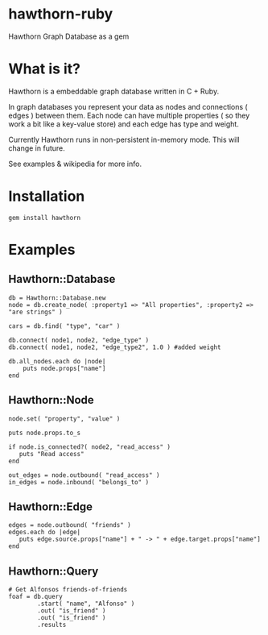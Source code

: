hawthorn-ruby
=============
Hawthorn Graph Database as a gem


What is it?
=============

Hawthorn is a embeddable graph database written in C + Ruby. 

In graph databases you represent your data as nodes and connections ( edges ) between them. 
Each node can have multiple properties ( so they work a bit like a key-value store) and each edge has type and weight.

Currently Hawthorn runs in non-persistent in-memory mode. This will change in future.

See examples & wikipedia for more info.

Installation
=============

``gem install hawthorn``

Examples
=============

## Hawthorn::Database

    db = Hawthorn::Database.new
    node = db.create_node( :property1 => "All properties", :property2 => "are strings" )
    
    cars = db.find( "type", "car" )
    
    db.connect( node1, node2, "edge_type" )
    db.connect( node1, node2, "edge_type2", 1.0 ) #added weight
    
    db.all_nodes.each do |node|
        puts node.props["name"]
    end
        

## Hawthorn::Node

    node.set( "property", "value" )
    
    puts node.props.to_s
    
	if node.is_connected?( node2, "read_access" )
       puts "Read access"
    end
    
    out_edges = node.outbound( "read_access" )
    in_edges = node.inbound( "belongs_to" )

## Hawthorn::Edge

    edges = node.outbound( "friends" )
    edges.each do |edge|
       puts edge.source.props["name"] + " -> " + edge.target.props["name"]
    end

## Hawthorn::Query

    # Get Alfonsos friends-of-friends
    foaf = db.query
            .start( "name", "Alfonso" )
            .out( "is_friend" )
            .out( "is_friend" )
            .results
   

